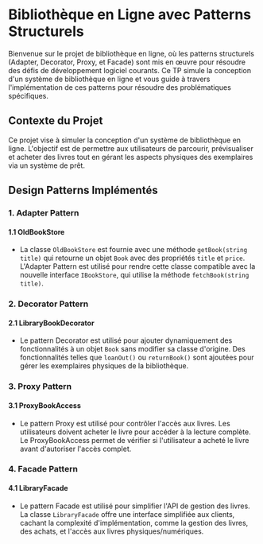 # Bibliothèque en Ligne avec Patterns Structurels

Bienvenue sur le projet de bibliothèque en ligne, où les patterns structurels (Adapter, Decorator, Proxy, et Facade)
sont mis en œuvre pour résoudre des défis de développement logiciel courants.
Ce TP simule la conception d'un système de bibliothèque en ligne et vous guide à travers l'implémentation de ces patterns
pour résoudre des problématiques spécifiques.

## Contexte du Projet

Ce projet vise à simuler la conception d'un système de bibliothèque en ligne.
L'objectif est de permettre aux utilisateurs de parcourir, prévisualiser et acheter des livres tout en gérant les aspects physiques des exemplaires
via un système de prêt.

## Design Patterns Implémentés

### 1. Adapter Pattern

#### 1.1 OldBookStore

- La classe `OldBookStore` est fournie avec une méthode `getBook(string title)` qui retourne un objet `Book` avec des propriétés `title` et `price`.
L'Adapter Pattern est utilisé pour rendre cette classe compatible avec la nouvelle interface `IBookStore`, qui utilise la méthode `fetchBook(string title)`.

### 2. Decorator Pattern

#### 2.1 LibraryBookDecorator

- Le pattern Decorator est utilisé pour ajouter dynamiquement des fonctionnalités à un objet `Book` sans modifier sa classe d'origine.
Des fonctionnalités telles que `loanOut()` ou `returnBook()` sont ajoutées pour gérer les exemplaires physiques de la bibliothèque.

### 3. Proxy Pattern

#### 3.1 ProxyBookAccess

- Le pattern Proxy est utilisé pour contrôler l'accès aux livres. Les utilisateurs doivent acheter le livre pour accéder à la lecture complète.
Le ProxyBookAccess permet de vérifier si l'utilisateur a acheté le livre avant d'autoriser l'accès complet.

### 4. Facade Pattern

#### 4.1 LibraryFacade

- Le pattern Facade est utilisé pour simplifier l'API de gestion des livres. La classe `LibraryFacade` offre une interface simplifiée aux clients,
cachant la complexité d'implémentation, comme la gestion des livres, des achats, et l'accès aux livres physiques/numériques.

